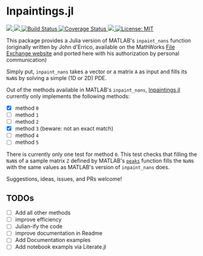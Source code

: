 # Inpaintings.jl

<p>
  <a href="https://briochemc.github.io/Inpaintings.jl/stable">
    <img src=https://img.shields.io/badge/docs-stable-blue.svg>
  </a>
  <a href="https://ci.appveyor.com/project/briochemc/Inpaintings-jl">
    <img src=https://ci.appveyor.com/api/projects/status/udbwakr621jbyvj1?svg=true>
  </a>
  <a href="https://travis-ci.com/briochemc/Inpaintings.jl">
    <img alt="Build Status" src="https://travis-ci.com/briochemc/Inpaintings.jl.svg?branch=master">
  </a>
  <a href='https://coveralls.io/github/briochemc/Inpaintings.jl?branch=master'>
    <img src='https://coveralls.io/repos/github/briochemc/Inpaintings.jl/badge.svg?branch=master' alt='Coverage Status' />
  </a>
  <a href="https://codecov.io/gh/briochemc/Inpaintings.jl">
    <img src="https://codecov.io/gh/briochemc/Inpaintings.jl/branch/master/graph/badge.svg" />
  </a>
  <a href="https://github.com/briochemc/Inpaintings.jl/blob/master/LICENSE">
    <img alt="License: MIT" src="https://img.shields.io/badge/License-MIT-yellow.svg">
  </a>
</p>

This package provides a Julia version of MATLAB's `inpaint_nans` function (originally written by John d'Errico, available on the MathWorks [File Exchange website](https://www.mathworks.com/matlabcentral/fileexchange/4551-inpaint_nans) and ported here with his authorization by personal communication)

Simply put, `inpaint_nans` takes a vector or a matrix `A` as input and fills its `NaN`s by solving a simple (1D or 2D) PDE.

Out of the methods available in MATLAB's `inpaint_nans`, [Inpaintings.jl](https://github.com/briochemc/Inpaintings.jl) currently only implements the following methods:
- [x] method `0`
- [ ] method `1`
- [ ] method `2`
- [x] method `3` (beware: not an exact match)
- [ ] method `4`
- [ ] method `5`

There is currently only one test for method `0`. 
This test checks that filling the `NaN`s of a sample matrix `Z` defined by MATLAB's [`peaks`](https://www.mathworks.com/help/matlab/ref/peaks.html) function fills the `NaN`s with the same values as MATLAB's version of `inpaint_nans` does.

Suggestions, ideas, issues, and PRs welcome!

## TODOs

- [ ] Add all other methods
- [ ] improve efficiency
- [ ] Julian-ify the code
- [ ] improve documentation in Readme
- [ ] Add Documentation examples
- [ ] Add notebook exampls via Literate.jl
